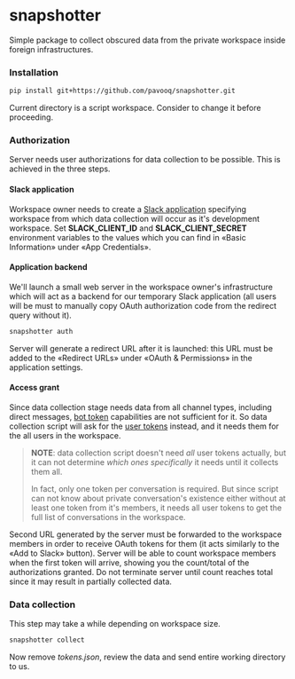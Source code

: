 # snapshotter

Simple package to collect obscured data from the private workspace inside foreign infrastructures.


### Installation

```bash
pip install git+https://github.com/pavooq/snapshotter.git
```

Current directory is a script workspace. Consider to change it before proceeding.


### Authorization

Server needs user authorizations for data collection to be possible. This is achieved in the three steps.

#### Slack application

Workspace owner needs to create a [Slack application][slack-apps] specifying workspace from which data collection will occur as it's development workspace. Set **SLACK_CLIENT_ID** and **SLACK_CLIENT_SECRET** environment variables to the values which you can find in «Basic Information» under «App Credentials».

#### Application backend

We'll launch a small web server in the workspace owner's infrastructure which will act as a backend for our temporary Slack application (all users will be must to manually copy OAuth authorization code from the redirect query without it).

```bash
snapshotter auth
```

Server will generate a redirect URL after it is launched: this URL must be added to the «Redirect URLs» under «OAuth & Permissions» in the application settings.

#### Access grant

Since data collection stage needs data from all channel types, including direct messages, [bot token][bot-token] capabilities are not sufficient for it. So data collection script will ask for the [user tokens][user-token] instead, and it needs them for the all users in the workspace.

> **NOTE**: data collection script doesn't need *all* user tokens actually, but it can not determine *which ones specifically* it needs until it collects them all.
>
> In fact, only one token per conversation is required. But since script can not know about private conversation's existence either without at least one token from it's members, it needs all user tokens to get the full list of conversations in the workspace.

Second URL generated by the server must be forwarded to the workspace members in order to receive OAuth tokens for them (it acts similarly to the «Add to Slack» button). Server will be able to count workspace members when the first token will arrive, showing you the count/total of the authorizations granted. Do not terminate server until count reaches total since it may result in partially collected data.

### Data collection

This step may take a while depending on workspace size.

```bash
snapshotter collect
```

Now remove *tokens.json*, review the data and send entire working directory to us.


[slack-apps]: https://api.slack.com/apps "Slack API: Applications"

[bot-token]: https://api.slack.com/authentication/token-types#bot "represents single installation"

[user-token]: https://api.slack.com/authentication/token-types#user "obviously represents a user"
